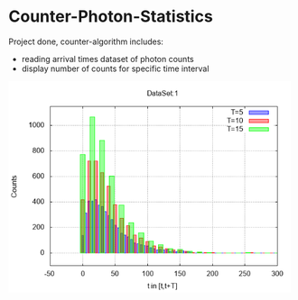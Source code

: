 # Counter-Photon-Statistics
Project done, counter-algorithm includes: 

- reading arrival times dataset of photon counts 
- display number of counts for specific time interval 


<div align="left">
    <img src="https://github.com/chris-staude/Counter-Photon-Statistics/blob/master/plotset1.png" width="500px"</img> 
</div>
